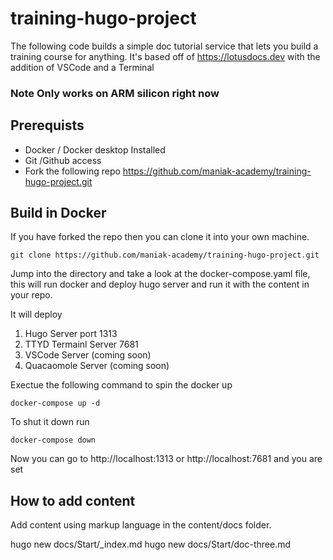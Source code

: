 # training-hugo-project

The following code builds a simple doc tutorial service that lets you build a training course for anything. It's based off of https://lotusdocs.dev with the addition of VSCode and a Terminal

### Note Only works on ARM silicon right now ##

## Prerequists 
* Docker / Docker desktop Installed
* Git /Github access
* Fork the following repo https://github.com/maniak-academy/training-hugo-project.git

## Build in Docker
If you have forked the repo then you can clone it into your own machine. 


```
git clone https://github.com/maniak-academy/training-hugo-project.git
```

Jump into the directory and take a look at the docker-compose.yaml file, this will run docker and deploy hugo server and run it with the content in your repo.

It will deploy 
1. Hugo Server port 1313
2. TTYD Termainl Server 7681
3. VSCode Server (coming soon)
4. Quacaomole Server (coming soon)

Exectue the following command to spin the docker up

```
docker-compose up -d 
```

To shut it down run 

```
docker-compose down
```

Now you can go to http://localhost:1313 or http://localhost:7681 and you are set


## How to add content

Add content using markup language in the content/docs folder.

hugo new docs/Start/_index.md
hugo new docs/Start/doc-three.md
